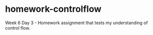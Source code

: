 # homework-controlflow
Week 6 Day 3 - Homework assignment that tests my understanding of control flow.
